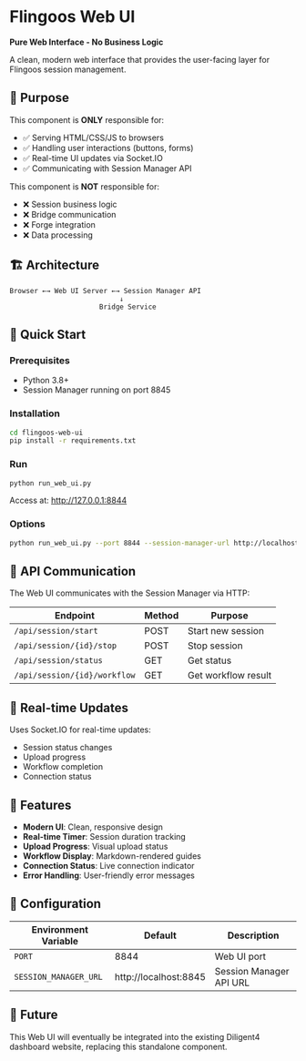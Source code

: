 # Flingoos Web UI

**Pure Web Interface - No Business Logic**

A clean, modern web interface that provides the user-facing layer for Flingoos session management.

## 🎯 **Purpose**

This component is **ONLY** responsible for:
- ✅ Serving HTML/CSS/JS to browsers
- ✅ Handling user interactions (buttons, forms)
- ✅ Real-time UI updates via Socket.IO
- ✅ Communicating with Session Manager API

This component is **NOT** responsible for:
- ❌ Session business logic
- ❌ Bridge communication
- ❌ Forge integration
- ❌ Data processing

## 🏗️ **Architecture**

```
Browser ←→ Web UI Server ←→ Session Manager API
                           ↓
                      Bridge Service
```

## 🚀 **Quick Start**

### Prerequisites
- Python 3.8+
- Session Manager running on port 8845

### Installation
```bash
cd flingoos-web-ui
pip install -r requirements.txt
```

### Run
```bash
python run_web_ui.py
```

Access at: http://127.0.0.1:8844

### Options
```bash
python run_web_ui.py --port 8844 --session-manager-url http://localhost:8845
```

## 📡 **API Communication**

The Web UI communicates with the Session Manager via HTTP:

| Endpoint | Method | Purpose |
|----------|--------|---------|
| `/api/session/start` | POST | Start new session |
| `/api/session/{id}/stop` | POST | Stop session |
| `/api/session/status` | GET | Get status |
| `/api/session/{id}/workflow` | GET | Get workflow result |

## 🔄 **Real-time Updates**

Uses Socket.IO for real-time updates:
- Session status changes
- Upload progress
- Workflow completion
- Connection status

## 🎨 **Features**

- **Modern UI**: Clean, responsive design
- **Real-time Timer**: Session duration tracking
- **Upload Progress**: Visual upload status
- **Workflow Display**: Markdown-rendered guides
- **Connection Status**: Live connection indicator
- **Error Handling**: User-friendly error messages

## 🔧 **Configuration**

| Environment Variable | Default | Description |
|---------------------|---------|-------------|
| `PORT` | 8844 | Web UI port |
| `SESSION_MANAGER_URL` | http://localhost:8845 | Session Manager API URL |

## 📝 **Future**

This Web UI will eventually be integrated into the existing Diligent4 dashboard website, replacing this standalone component.
